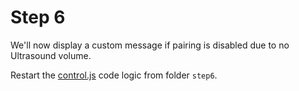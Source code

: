 # Step 6

We'll now display a custom message if pairing is disabled due to no Ultrasound volume.

Restart the [control.js](./control.js) code logic from folder `step6`.
